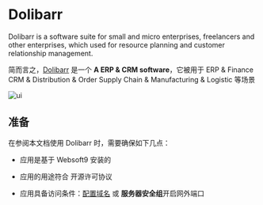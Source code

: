# Dolibarr

Dolibarr is a software suite for small and micro enterprises, freelancers and other enterprises, which used for resource planning and customer relationship management. 

简而言之，[Dolibarr](https://www.dolibarr.org/) 是一个 **A  ERP & CRM software**，它被用于 ERP & Finance CRM & Distribution & Order Supply Chain & Manufacturing & Logistic  等场景


![ui](http://libs.websoft9.com/Websoft9/DocsPicture/en/dolibarr/dolibarr-gui-websoft9.png)


## 准备

在参阅本文档使用 Dolibarr 时，需要确保如下几点：

- 应用是基于 Websoft9 安装的

- 应用的用途符合 [](https://opensource.org/licenses/GPL-3.0) 开源许可协议

- 应用具备访问条件：[配置域名](./guide/appsetdomain) 或 **服务器安全组**开启网外端口